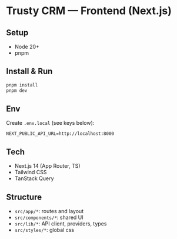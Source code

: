 # Trusty CRM — Frontend (Next.js)

## Setup
- Node 20+
- pnpm

## Install & Run
```bash
pnpm install
pnpm dev
```

## Env
Create `.env.local` (see keys below):
```
NEXT_PUBLIC_API_URL=http://localhost:8000
```

## Tech
- Next.js 14 (App Router, TS)
- Tailwind CSS
- TanStack Query

## Structure
- `src/app/*`: routes and layout
- `src/components/*`: shared UI
- `src/lib/*`: API client, providers, types
- `src/styles/*`: global css 